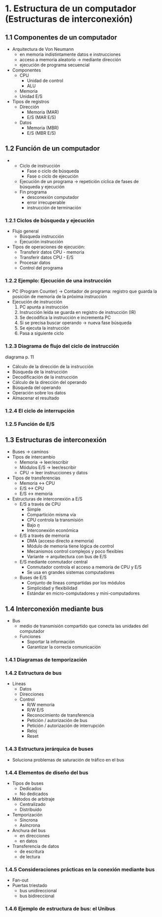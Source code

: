 # 1. Estructura de un computador (Estructuras de interconexión)
## 1.1 Componentes de un computador
- Arquitectura de Von Neumann
	- en memoria indistintamente datos e instrucciones
	- acceso a memoria aleatorio -> mediante dirección
	- ejecución de programa secuencial
- Componentes
	- CPU
		- Unidad de control
		- ALU
	- Memoria
	- Unidad E/S
- Tipos de registros
	- Dirección 
		- Memoria (MAR)
		- E/S (MAR E/S)
	- Datos
		- Memoria (MBR)
		- E/S (MBR E/S)
## 1.2 Función de un computador
- 
	- Ciclo de instrucción
		- Fase o ciclo de búsqueda
		- Fase o ciclo de ejecución
	- Ejecución de un programa -> repetición cíclica de fases de búsqueda y ejecución
	- Fin programa
		- desconexión computador
		- error irrecuperable
		- instrucción de terminación
### 1.2.1 Ciclos de búsqueda y ejecución
- Flujo general
	- Búsqueda instrucción
	- Ejecución instrucción
- Tipos de operaciones de ejecución:
	- Transferir datos CPU - memoria
	- Transferir datos CPU - E/S
	- Procesar datos
	- Control del programa
### 1.2.2 Ejemplo: Ejecución de una instrucción
- PC (Program Counter) -> Contador de programa: registro que guarda la posición de memoria de la próxima instrucción
- Ejecución de instrucción
	1. PC apunta a instrucción
	2. Instrucción leída se guarda en registro de instrucción (IR)
	3. Se decodifica la instrucción e incrementa PC
	4. Si se precisa buscar operando -> nueva fase búsqueda
	5. Se ejecuta la instrucción
	6. Pasa a siguiente ciclo
### 1.2.3 Diagrama de flujo del ciclo de instrucción
diagrama p. 11
- Cálculo de la dirección de la instrucción
- Búsqueda de la instrucción
- Decodificación de la instrucción
- Cálculo de la dirección del operando
- Búsqueda del operando
- Operación sobre los datos
- Almacenar el resultado
### 1.2.4 El ciclo de interrupción
### 1.2.5 Función de E/S
## 1.3 Estructuras de interconexión
- Buses -> caminos
- Tipos de intercambio
	- Memoria -> leer/escribir
	- Módulos E/S -> leer/escribir
	- CPU -> leer instrucciones y datos
- Tipos de transferencias
	- Memoria <-> CPU
	- E/S <-> CPU
	- E/S <-> memoria
- Estructuras de interconexión a E/S 
	- E/S a través de CPU
		- Simple
		- Compartición misma vía
		- CPU controla la transmisión
		- Bajo $\eta$ 
		- Interconexión económica
	- E/S a través de memoria
		- DMA (acceso directo a memoria)
		- Módulo de memoria tiene lógica de control
		- Mecanismos control complejos y poco flexibles
		- Variante -> arquitectura con bus de E/S
	- E/S mediante conmutador central
		- Conmutador controla el acceso a memoria de CPU y E/S
		- Se usa en grandes sistemas computadores
	- Buses de E/S
		- Conjunto de líneas compartidas por los módulos
		- Simplicidad y flexibilidad
		- Estándar en micro-computadores y mini-computadores
## 1.4 Interconexión mediante bus
- Bus
	- medio de transmisión compartido que conecta las unidades del computador
	- Funciones
		- Soportar la información
		- Garantizar la correcta comunicación
### 1.4.1 Diagramas de temporización
### 1.4.2 Estructura de bus
- Líneas
	- Datos
	- Direcciones
	- Control
		- R/W memoria
		- R/W E/S
		- Reconocimiento de transferencia
		- Petición / autorización de bus
		- Petición / autorización de interrupción
		- Reloj
		- Reset
### 1.4.3 Estructura jerárquica de buses
- Soluciona problemas de saturación de tráfico en el bus
### 1.4.4 Elementos de diseño del bus
- Tipos de buses
	- Dedicados
	- No dedicados
- Métodos de arbitraje
	- Centralizado 
	- Distribuido
- Temporización
	- Síncrona
	- Asíncrona
- Anchura del bus
	- en direcciones
	- en datos
- Transferencia de datos
	- de escritura
	- de lectura
### 1.4.5 Consideraciones prácticas en la conexión mediante bus
- Fan-out
- Puertas triestado
	- bus unidireccional
	- bus bidireccional
	
### 1.4.6 Ejemplo de estructura de bus: el Unibus

